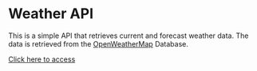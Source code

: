 # Weather API

This is a simple API that retrieves current and forecast weather data.
The data is retrieved from the [OpenWeatherMap](https://openweathermap.org/) Database.

[Click here to access](https://weatherapi.lat)